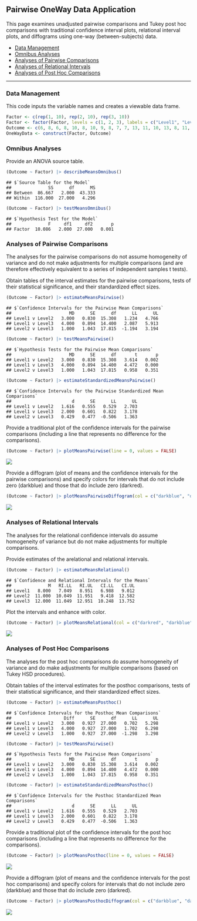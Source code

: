 
## Pairwise OneWay Data Application

This page examines unadjusted pairwise comparisons and Tukey post hoc
comparisons with traditional confidence interval plots, relational
interval plots, and diffograms using one-way (between-subjects) data.

- [Data Management](#data-management)
- [Omnibus Analyses](#omnibus-analyses)
- [Analyses of Pairwise Comparisons](#analyses-of-pairwise-comparisons)
- [Analyses of Relational Intervals](#analyses-of-relational-intervals)
- [Analyses of Post Hoc Comparisons](#analyses-of-post-hoc-comparisons)

------------------------------------------------------------------------

### Data Management

This code inputs the variable names and creates a viewable data frame.

``` r
Factor <- c(rep(1, 10), rep(2, 10), rep(3, 10))
Factor <- factor(Factor, levels = c(1, 2, 3), labels = c("Level1", "Level2", "Level3"))
Outcome <- c(6, 8, 6, 8, 10, 8, 10, 9, 8, 7, 7, 13, 11, 10, 13, 8, 11, 14, 12, 11, 9, 16, 11, 12, 15, 13, 9, 14, 11, 10)
OneWayData <- construct(Factor, Outcome)
```

### Omnibus Analyses

Provide an ANOVA source table.

``` r
(Outcome ~ Factor) |> describeMeansOmnibus()
```

    ## $`Source Table for the Model`
    ##              SS      df      MS
    ## Between  86.667   2.000  43.333
    ## Within  116.000  27.000   4.296

``` r
(Outcome ~ Factor) |> testMeansOmnibus()
```

    ## $`Hypothesis Test for the Model`
    ##              F     df1     df2       p
    ## Factor  10.086   2.000  27.000   0.001

### Analyses of Pairwise Comparisons

The analyses for the pairwise comparisons do not assume homogeneity of
variance and do not make adjustments for multiple comparisons (and are
therefore effectively equivalent to a series of independent samples t
tests).

Obtain tables of the interval estimates for the pairwise comparisons,
tests of their statistical significance, and their standardized effect
sizes.

``` r
(Outcome ~ Factor) |> estimateMeansPairwise()
```

    ## $`Confidence Intervals for the Pairwise Mean Comparisons`
    ##                      MD      SE      df      LL      UL
    ## Level1 v Level2   3.000   0.830  15.308   1.234   4.766
    ## Level1 v Level3   4.000   0.894  14.400   2.087   5.913
    ## Level2 v Level3   1.000   1.043  17.815  -1.194   3.194

``` r
(Outcome ~ Factor) |> testMeansPairwise()
```

    ## $`Hypothesis Tests for the Pairwise Mean Comparisons`
    ##                      MD      SE      df       t       p
    ## Level1 v Level2   3.000   0.830  15.308   3.614   0.002
    ## Level1 v Level3   4.000   0.894  14.400   4.472   0.000
    ## Level2 v Level3   1.000   1.043  17.815   0.958   0.351

``` r
(Outcome ~ Factor) |> estimateStandardizedMeansPairwise()
```

    ## $`Confidence Intervals for the Pairwise Standardized Mean Comparisons`
    ##                       d      SE      LL      UL
    ## Level1 v Level2   1.616   0.555   0.529   2.703
    ## Level1 v Level3   2.000   0.601   0.822   3.178
    ## Level2 v Level3   0.429   0.477  -0.506   1.363

Provide a traditional plot of the confidence intervals for the pairwise
comparisons (including a line that represents no difference for the
comparisons).

``` r
(Outcome ~ Factor) |> plotMeansPairwise(line = 0, values = FALSE)
```

![](figures/Pairwise-OneWay-Pairwise-1.png)<!-- -->

Provide a diffogram (plot of means and the confidence intervals for the
pairwise comparisons) and specify colors for intervals that do not
include zero (darkblue) and those that do include zero (darkred).

``` r
(Outcome ~ Factor) |> plotMeansPairwiseDiffogram(col = c("darkblue", "darkred"))
```

![](figures/Pairwise-OneWay-DiffogramA-1.png)<!-- -->

### Analyses of Relational Intervals

The analyses for the relational confidence intervals do assume
homogeneity of variance but do not make adjustments for multiple
comparisons.

Provide estimates of the arelational and relational intervals.

``` r
(Outcome ~ Factor) |> estimateMeansRelational()
```

    ## $`Confidence and Relational Intervals for the Means`
    ##              M   RI.LL   RI.UL   CI.LL   CI.UL
    ## Level1   8.000   7.049   8.951   6.988   9.012
    ## Level2  11.000  10.049  11.951   9.418  12.582
    ## Level3  12.000  11.049  12.951  10.248  13.752

Plot the intervals and enhance with color.

``` r
(Outcome ~ Factor) |> plotMeansRelational(col = c("darkred", "darkblue", "darkgoldenrod"))
```

![](figures/Pairwise-OneWay-RelationalB-1.png)<!-- -->

### Analyses of Post Hoc Comparisons

The analyses for the post hoc comparisons do assume homogeneity of
variance and do make adjustments for multiple comparisons (based on
Tukey HSD procedures).

Obtain tables of the interval estimates for the posthoc comparisons,
tests of their statistical significance, and their standardized effect
sizes.

``` r
(Outcome ~ Factor) |> estimateMeansPosthoc()
```

    ## $`Confidence Intervals for the Posthoc Mean Comparisons`
    ##                    Diff      SE      df      LL      UL
    ## Level1 v Level2   3.000   0.927  27.000   0.702   5.298
    ## Level1 v Level3   4.000   0.927  27.000   1.702   6.298
    ## Level2 v Level3   1.000   0.927  27.000  -1.298   3.298

``` r
(Outcome ~ Factor) |> testMeansPairwise()
```

    ## $`Hypothesis Tests for the Pairwise Mean Comparisons`
    ##                      MD      SE      df       t       p
    ## Level1 v Level2   3.000   0.830  15.308   3.614   0.002
    ## Level1 v Level3   4.000   0.894  14.400   4.472   0.000
    ## Level2 v Level3   1.000   1.043  17.815   0.958   0.351

``` r
(Outcome ~ Factor) |> estimateStandardizedMeansPosthoc()
```

    ## $`Confidence Intervals for the Posthoc Standardized Mean Comparisons`
    ##                       d      SE      LL      UL
    ## Level1 v Level2   1.616   0.555   0.529   2.703
    ## Level1 v Level3   2.000   0.601   0.822   3.178
    ## Level2 v Level3   0.429   0.477  -0.506   1.363

Provide a traditional plot of the confidence intervals for the post hoc
comparisons (including a line that represents no difference for the
comparisons).

``` r
(Outcome ~ Factor) |> plotMeansPosthoc(line = 0, values = FALSE)
```

![](figures/Pairwise-OneWay-Posthoc-1.png)<!-- -->

Provide a diffogram (plot of means and the confidence intervals for the
post hoc comparisons) and specify colors for intervals that do not
include zero (darkblue) and those that do include zero (darkred).

``` r
(Outcome ~ Factor) |> plotMeansPosthocDiffogram(col = c("darkblue", "darkred"))
```

![](figures/Pairwise-OneWay-DiffogramB-1.png)<!-- -->
